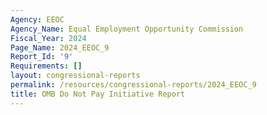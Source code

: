 ```yaml
---
Agency: EEOC
Agency_Name: Equal Employment Opportunity Commission
Fiscal_Year: 2024
Page_Name: 2024_EEOC_9
Report_Id: '9'
Requirements: []
layout: congressional-reports
permalink: /resources/congressional-reports/2024_EEOC_9
title: OMB Do Not Pay Initiative Report
---
```

